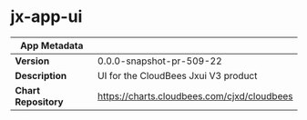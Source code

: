 # jx-app-ui

|App Metadata||
|---|---|
| **Version** | 0.0.0-snapshot-pr-509-22 |
| **Description** | UI for the CloudBees Jxui V3 product |
| **Chart Repository** | https://charts.cloudbees.com/cjxd/cloudbees |
